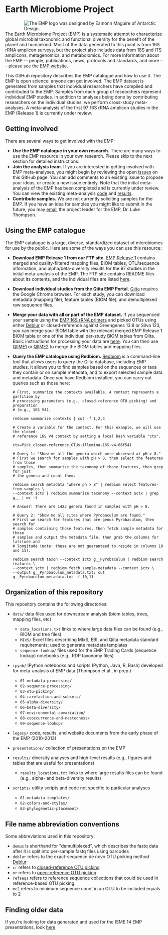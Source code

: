 Earth Microbiome Project
========================

<div style="float: right; margin-left: 30px;"><img title="The EMP logo was designed by Eamonn Maguire of Antarctic Design." style="float: right;margin-left: 30px;" src="http://www.earthmicrobiome.org/files/2011/01/EMP-green-small.png" align=right /></div>

The Earth Microbiome Project (EMP) is a systematic attempt to characterize global microbial taxonomic and functional diversity for the benefit of the planet and humankind. Most of the data generated to this point is from 16S rRNA amplicon surveys, but the project also includes data from 18S and ITS amplicons, metagenomics, and metabolomics. For more information about the EMP -- people, publications, news, protocols and standards, and more -- please see the [EMP website](http://www.earthmicrobiome.org/).

This GitHub repository describes the EMP catalogue and how to use it. The EMP is open science: anyone can get involved. The EMP dataset is generated from samples that individual researchers have compiled and contributed to the EMP. Samples from each group of researchers represent individual EMP studies. In addition to analyses being done by contributing researchers on the individual studies, we perform cross-study meta-analyses. A meta-analysis of the first 97 16S rRNA amplicon studies in the EMP (Release 1) is currently under review.

Getting involved
----------------

There are several ways to get involved with the EMP:

* **Use the EMP catalogue in your own research.** There are many ways to use the EMP resource in your own research. Please skip to the next section for detailed instructions.
* **Join the analysis team.** If you are interested in getting involved with EMP meta-analyses, you might begin by reviewing the open [issues](https://github.com/EarthMicrobiomeProject/emp/issues) on this GitHub page. You can add comments to an existing issue to propose your ideas, or create a new issue entirely. Note that the initial meta-analysis of the EMP has been completed and is currently under review. You can view the existing meta-analysis [code](https://github.com/biocore/emp/tree/master/ipynb) and [results](https://github.com/biocore/emp/tree/master/results).
* **Contribute samples.** We are not currently soliciting samples for the EMP. If you have an idea for samples you might like to submit in the future, you may [email](mailto:lukethompson@gmail.com) the project leader for the EMP, Dr. Luke Thompson.

Using the EMP catalogue
-----------------------

The EMP catalogue is a large, diverse, standardized dataset of microbiomes for use by the public. Here are some of the ways you can use this resource:

* **Download EMP Release 1 from our FTP site.** [EMP Release 1](ftp://ftp.microbio.me/emp/release1) contains merged and quality-filtered mapping files, BIOM tables, OTU/sequence information, and alpha/beta-diversity results for the 97 studies in the initial meta-analysis of the EMP. The FTP site contains README files about its contents, and the individual files are listed [here](https://github.com/biocore/emp/blob/master/data/data_locations.txt).
* **Download individual studies from the Qiita EMP Portal.** [Qiita](https://qiita.ucsd.edu/emp/) requires the Google Chrome browser. For each study, you can download metadata (mapping file), feature tables (BIOM file), and demultiplexed raw sequence files.
* **Merge your data with all or part of the EMP dataset.** If you sequenced your sample using the [EMP 16S rRNA primers](http://www.earthmicrobiome.org/protocols-and-standards/16s/) and picked OTUs using either [Deblur](http://msystems.asm.org/content/2/2/e00191-16) or closed-reference against Greengenes 13.8 or Silva 123, you can merge your BIOM table with the relevant merged EMP Release 1 BIOM table or one of the individual per-study BIOM tables from Qiita. Basic instructions for processing your data are [here](http://www.earthmicrobiome.org/protocols-and-standards/initial-qiime-processing/). You can then use [QIIME1](http://qiime.org/) or [QIIME2](https://qiime2.org/) to merge the BIOM tables and mapping files.
* **Query the EMP catalogue using Redbiom.** [Redbiom](https://github.com/biocore/redbiom) is a command-line tool that allows users to query the Qiita database, including EMP studies. It allows you to find samples based on the sequences or taxa they contain or on sample metadata, and to export selected sample data and metadata. Once you have Redbiom installed, you can carry out queries such as those here:

    ```
    # First, summarize the contexts available. A context represents a partition by 
    # processing parameters (e.g., closed-reference OTU picking) and preparation 
    # (e.g., 16S V4).
    
    redbiom summarize contexts | cut -f 1,2,3
    
    # Create a variable for the context. For this example, we will use the closed-
    # reference 16S V4 context by setting a local bash variable "ctx". 
    
    ctx=Pick_closed-reference_OTUs-illumina-16S-v4-66f541
    
    # Query 1: "Show me all the genera which were observed at pH > 8."
    # First we search for samples with pH > 8, then select the features from those 
    # samples, then summarize the taxonomy of those features, then grep for just 
    # the genera and count them.
    
    redbiom search metadata "where ph > 8" | redbiom select features-from-samples \
    --context $ctx | redbiom summarize taxonomy --context $ctx | grep g__ | wc -l
    
    # Answer: There are 1423 genera found in samples with pH > 8.
    
    # Query 2: "Show me all sites where Pyrobaculum are found." 
    # First we search for features that are genus Pyrobaculum, then search for 
    # samples containing those features, then fetch sample metadata for those 
    # samples and output the metadata file, then grab the columns for latitude and 
    # longitude (note: these are not guaranteed to reside in columns 10 and 11).
    
    redbiom search taxon --context $ctx g__Pyrobaculum | redbiom search features \
    --context $ctx | redbiom fetch sample-metadata --context $ctx \
    --output g__Pyrobaculum_metadata.txt; cut g__Pyrobaculum_metadata.txt -f 10,11
    ```

Organization of this repository
-------------------------------

This repository contains the following directories:

* `data/` data files used for downstream analysis (biom tables, trees, mapping files, etc)
    - `data_locations.txt` links to where large data files can be found (e.g., BIOM and tree files)
    - `MIxS/` Excel files describing MIxS, EBI, and Qiita metadata standard requirements; used to generate metadata templates
    - `sequence-lookup/` files used for the EMP Trading Cards (sequence lookup) notebooks (e.g., RDP taxonomy files)

* `ipynb/` IPython notebooks and scripts (Python, Java, R, Bash) developed for meta-analysis of EMP data (Thompson et al., in prep.)
    - `01-metadata-processing/`
    - `02-sequence-processing/`
    - `03-otu-picking/`
    - `04-rarefaction-and-subsets/`
    - `05-alpha-diversity/`
    - `06-beta-diversity/`
    - `07-environmental-covariation/`
    - `08-cooccurrence-and-nestedness/`
    - `09-sequence-lookup/`

* `legacy/` code, results, and website documents from the early phase of the EMP (2010-2013)

* `presentations/` collection of presentations on the EMP

* `results/` diversity analyses and high-level results (e.g., figures and tables that are useful for presentations)
    - `results_locations.txt` links to where large results files can be found (e.g., alpha- and beta-diversity results)

* `scripts/` utility scripts and code not specific to particular analyses
    - `01-metadata-templates/`
    - `02-colors-and-styles/`
    - `03-phylogenetic-placement/`

File name abbreviation conventions
----------------------------------

Some abbreviations used in this repository:

* `demux` is shorthand for "demultiplexed", which describes the fastq data after it is split into per-sample fastq files using barcodes
* `deblur` refers to the exact-sequence de novo OTU picking method [Deblur](https://github.com/cuttlefishh/deblur)
* `cr` refers to [closed-reference OTU picking](http://qiime.org/tutorials/otu_picking.html#closed-reference-otu-picking)
* `or` refers to [open-reference OTU picking](http://qiime.org/tutorials/otu_picking.html#open-reference-otu-picking)
* `refseqs` refers to reference sequence collections that could be used in reference-based OTU picking
* `mc2` refers to minimum sequence count in an OTU to be included equals to 2

Finding older data
------------------

If you're looking for data generated and used for the ISME 14 EMP presentations, look [here](https://github.com/EarthMicrobiomeProject/emp/tree/isme14).



